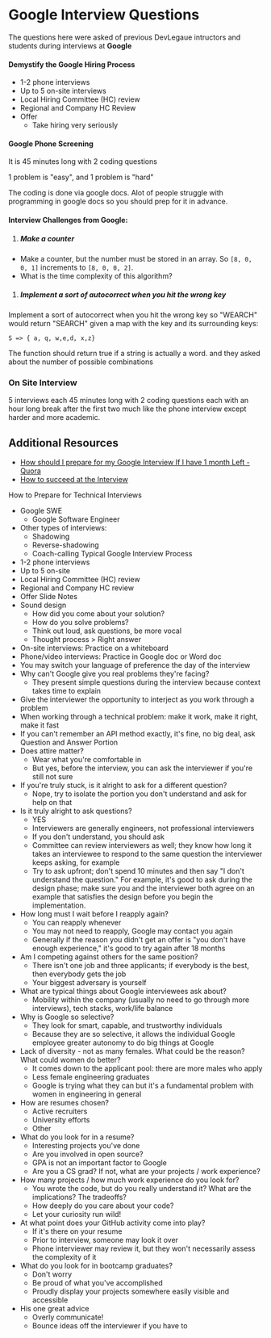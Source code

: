 # Google Interview Questions

The questions here were asked of previous DevLegaue intructors and students during interviews at **Google**

#### Demystify the Google Hiring Process
- 1-2 phone interviews
- Up to 5 on-site interviews
- Local Hiring Committee (HC) review
- Regional and Company HC Review
- Offer
  - Take hiring very seriously

#### Google Phone Screening
It is 45 minutes long with 2 coding questions

1 problem is "easy", and 1 problem is "hard"

The coding is done via google docs. Alot of people struggle with programming in google docs so you should prep for it in advance.

#### Interview Challenges from Google:

1. ##### Make a counter
  - Make a counter, but the number must be stored in an array. So `[8, 0, 0, 1]` increments to `[8, 0, 0, 2]`.
  - What is the time complexity of this algorithm?

1. ##### Implement a sort of autocorrect when you hit the wrong key
Implement a sort of autocorrect when you hit the wrong key so "WEARCH" would return "SEARCH"
given a map with the key and its surrounding keys:

`S => { a, q, w,e,d, x,z}`

The function should return true if a string is actually a word.
and they asked about the number of possible combinations

### On Site Interview
5 interviews each 45 minutes long with 2 coding questions each with an hour long break after the first two much like the phone interview except harder and more academic.

## Additional Resources
- [How should I prepare for my Google Interview If I have 1 month Left - Quora](https://www.quora.com/How-should-I-prepare-for-my-Google-interview-if-I-have-1-month-left)
- [How to succeed at the Interview](https://www.fastcompany.com/3062713/how-to-be-a-success-at-everything/i-hire-engineers-at-google-heres-what-i-look-for-and-why)

How to Prepare for Technical Interviews
- Google SWE
  - Google Software Engineer
- Other types of interviews:
  - Shadowing
  - Reverse-shadowing
  - Coach-calling
Typical Google Interview Process
- 1-2 phone interviews
- Up to 5 on-site
- Local Hiring Committee (HC) review
- Regional and Company HC review
- Offer
Slide Notes
- Sound design
  - How did you come about your solution?
  - How do you solve problems?
  - Think out loud, ask questions, be more vocal
  - Thought process > Right answer
- On-site interviews: Practice on a whiteboard
- Phone/video interviews: Practice in Google doc or Word doc
- You may switch your language of preference the day of the interview
- Why can't Google give you real problems they're facing?
  - They present simple questions during the interview because context takes time to explain
- Give the interviewer the opportunity to interject as you work through a problem
- When working through a technical problem: make it work, make it right, make it fast
- If you can't remember an API method exactly, it's fine, no big deal, ask
Question and Answer Portion
- Does attire matter?
  - Wear what you're comfortable in
  - But yes, before the interview, you can ask the interviewer if you're still not sure
- If you're truly stuck, is it alright to ask for a different question?
  - Nope, try to isolate the portion you don't understand and ask for help on that
- Is it truly alright to ask questions?
  - YES
  - Interviewers are generally engineers, not professional interviewers
  - If you don't understand, you should ask
  - Committee can review interviewers as well; they know how long it takes an interviewee to respond to the same question the interviewer keeps asking, for example
  - Try to ask upfront; don't spend 10 minutes and then say "I don't understand the question."  For example, it's good to ask during the design phase; make sure you and the interviewer both agree on an example that satisfies the design before you begin the implementation.
- How long must I wait before I reapply again?
  - You can reapply whenever
  - You may not need to reapply, Google may contact you again
  - Generally if the reason you didn't get an offer is "you don't have enough experience," it's good to try again after 18 months
- Am I competing against others for the same position?
  - There isn't one job and three applicants; if everybody is the best, then everybody gets the job
  - Your biggest adversary is yourself
- What are typical things about Google interviewees ask about?
  - Mobility within the company (usually no need to go through more interviews), tech stacks, work/life balance
- Why is Google so selective?
  - They look for smart, capable, and trustworthy individuals
  - Because they are so selective, it allows the individual Google employee greater autonomy to do big things at Google
- Lack of diversity - not as many females.  What could be the reason?  What could women do better?
  - It comes down to the applicant pool: there are more males who apply
  - Less female engineering graduates
  - Google is trying what they can but it's a fundamental problem with women in engineering in general
- How are resumes chosen?
  - Active recruiters
  - University efforts
  - Other
- What do you look for in a resume?
  - Interesting projects you've done
  - Are you involved in open source?
  - GPA is not an important factor to Google
  - Are you a CS grad?  If not, what are your projects / work experience?
- How many projects / how much work experience do you look for?
  - You wrote the code, but do you really understand it?  What are the implications?  The tradeoffs?
  - How deeply do you care about your code?
  - Let your curiosity run wild!
- At what point does your GitHub activity come into play?
  - If it's there on your resume
  - Prior to interview, someone may look it over
  - Phone interviewer may review it, but they won't necessarily assess the complexity of it
- What do you look for in bootcamp graduates?
  - Don't worry
  - Be proud of what you've accomplished
  - Proudly display your projects somewhere easily visible and accessible
- His one great advice
  - Overly communicate!
  - Bounce ideas off the interviewer if you have to